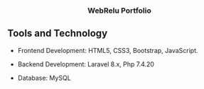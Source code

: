 <h3 align="center">WebRelu Portfolio</h3>

## Tools and Technology

-   <p>Frontend Development: ​HTML5, CSS3, Bootstrap, JavaScript.</p>
-   <p>Backend Development: ​Laravel 8.x, Php 7.4.20</p>
-   <p>Database:​ MySQL</p>


